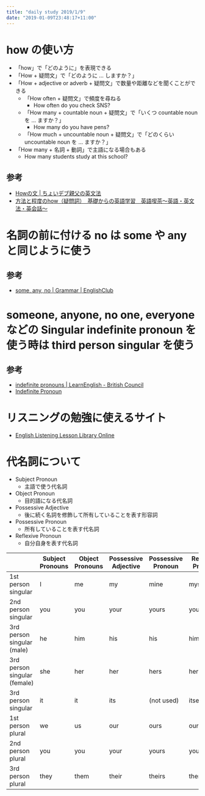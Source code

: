 ```yaml
---
title: "daily study 2019/1/9"
date: "2019-01-09T23:48:17+11:00"
---
```


# how の使い方

- 「how」で「どのように」を表現できる
- 「How + 疑問文」で「どのように … しますか？」
- 「How + adjective or adverb + 疑問文」で数量や距離などを聞くことができる
    - 「How often + 疑問文」で頻度を尋ねる
        - How often do you check SNS?
    - 「How many + countable noun + 疑問文」で「いくつ countable noun を … ますか？」
        - How many do you have pens?
    - 「How much + uncountable noun + 疑問文」で「どのくらい uncountable noun を … ますか？」
- 「How many + 名詞 + 動詞」で主語になる場合もある
    - How many students study at this school?

## 参考

- [Howの文 | ちょいデブ親父の英文法](https://choidebu.com/bunpou/how/)
- [方法と程度のhow（疑問詞）　基礎からの英語学習　英語喫茶～英語・英文法・英会話～](https://www.englishcafe.jp/english3rd/day17.html)

# 名詞の前に付ける no は some や any と同じように使う

## 参考

- [some, any, no | Grammar | EnglishClub](https://www.englishclub.com/grammar/determiners-quantifiers-some-any-no.htm)

# someone, anyone, no one, everyone などの Singular indefinite pronoun を使う時は third person singular を使う

## 参考

- [indefinite pronouns | LearnEnglish - British Council](https://learnenglish.britishcouncil.org/english-grammar/indefinite-pronouns)
- [Indefinite Pronoun](https://grammar.yourdictionary.com/parts-of-speech/pronouns/indefinite-pronoun.html)

# リスニングの勉強に使えるサイト

- [English Listening Lesson Library Online](http://elllo.org/)

# 代名詞について

- Subject Pronoun
    - 主語で使う代名詞
- Object Pronoun
    - 目的語になる代名詞
- Possessive Adjective
    - 後に続く名詞を修飾して所有していることを表す形容詞
- Possessive Pronoun
    - 所有していることを表す代名詞
- Reflexive Pronoun
    - 自分自身を表す代名詞

|                                                            | Subject Pronouns | Object Pronouns | Possessive Adjective | Possessive Pronoun | Reflexive Pronoun |
| ---------------------------- | ---------------- | --------------- | -------------------- | ------------------ | ----------------- |
| 1st person singular                    | I                                | me                            | my                                     | mine                             | myself                        |
| 2nd person singular                    | you                            | you                         | your                                 | yours                            | yourself                    |
| 3rd person singular (male)     | he                             | him                         | his                                    | his                                | himself                     |
| 3rd person singular (female) | she                            | her                         | her                                    | hers                             | herself                     |
| 3rd person singular                    | it                             | it                            | its                                    | (not used)                 | itself                        |
| 1st person plural                        | we                             | us                            | our                                    | ours                             | ourselves                 |
| 2nd person plural                        | you                            | you                         | your                                 | yours                            | yourselves                |
| 3rd person plural                        | they                         | them                        | their                                | theirs                         | themselves                |
